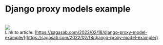 # Django proxy models example
\
![](https://sagasab.com/wp-content/uploads/2022/02/Screenshot-73-e1645180238529.png)
\
Link to article: [https://sagasab.com/2022/02/18/django-proxy-model-example/](https://sagasab.com/2022/02/18/django-proxy-model-example/)

